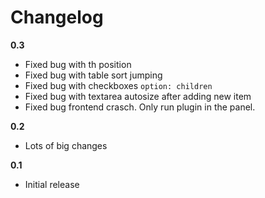 # Changelog

**0.3**

- Fixed bug with th position
- Fixed bug with table sort jumping
- Fixed bug with checkboxes `option: children`
- Fixed bug with textarea autosize after adding new item
- Fixed bug frontend crasch. Only run plugin in the panel.

**0.2**

- Lots of big changes

**0.1**

- Initial release